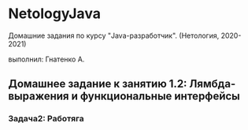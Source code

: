 # NetologyJava

Домашние задания по курсу "Java-разработчик". (Нетология, 2020-2021)

выполнил: Гнатенко А. 

## Домашнее задание к занятию 1.2: Лямбда-выражения и функциональные интерфейсы

### Задача2: Работяга